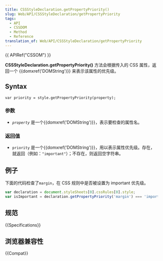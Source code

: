 ```yaml
---
title: CSSStyleDeclaration.getPropertyPriority()
slug: Web/API/CSSStyleDeclaration/getPropertyPriority
tags:
  - API
  - CSSDOM
  - Method
  - Reference
translation_of: Web/API/CSSStyleDeclaration/getPropertyPriority
---
```

{{ APIRef("CSSOM") }}

**CSSStyleDeclaration.getPropertyPriority()** 方法会根据传入的 CSS 属性，返回一个 {{domxref('DOMString')}} 来表示该属性的优先级。

## Syntax

```plain
var priority = style.getPropertyPriority(property);
```

### 参数

- _`property`_ 是一个{{domxref('DOMString')}}，表示要检查的属性名。

### 返回值

- `priority` 是一个{{domxref('DOMString')}}，用以表示属性优先级。存在，就返回（例如：`"important"`）；不存在，则返回空字符串。

## 例子

下面的代码检查了`margin`，在 CSS 规则中是否被设置为 important 优先级。

```js
var declaration = document.styleSheets[0].cssRules[0].style;
var isImportant = declaration.getPropertyPriority('margin') === 'important';
```

## 规范

{{Specifications}}

## 浏览器兼容性

{{Compat}}

